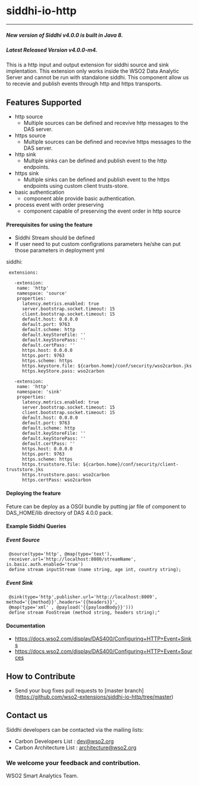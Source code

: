 siddhi-io-http
======================================
---
##### New version of Siddhi v4.0.0 is built in Java 8.
##### Latest Released Version v4.0.0-m4.

This is a http input and output extension for siddhi source and sink implentation. This extension only works inside the WSO2 Data Analytic Server and cannot be run with standalone siddhi.
This component allow us to recevie and publish events through http and https transports.

Features Supported
------------------
 - http source
   - Multiple sources can be defined and recevive http messages to the DAS server.
 - https source
   -  Multiple sources can be defined and recevive https messages to the DAS server.
 - http sink 
   - Multiple sinks can be defined and publish event to the http endpoints.
 - https sink 
   - Multiple sinks can be defined and publish event to the https endpoints using custom client trusts-store.
 - basic authentication
   - component able provide basic authentication.
 - process event with order preserving
   - component capable of preserving the event order in http source
     
 #### Prerequisites for using the feature
 - Siddhi Stream should be defined
 - If user need to put custom configrations parameters he/she can put those parameters in deployment yml
 
  siddhi:
  
     extensions:
     
       -extension:
        name: 'http'
        namespace: 'source'
        properties:
          latency.metrics.enabled: true
          server.bootstrap.socket.timeout: 15
          client.bootstrap.socket.timeout: 15
          default.host: 0.0.0.0
          default.port: 9763
          default.scheme: http
          default.keyStoreFile: ''
          default.keyStorePass: ''
          default.certPass: ''
          https.host: 0.0.0.0
          https.port: 9763
          https.scheme: https
          https.keystore.file: ${carbon.home}/conf/security/wso2carbon.jks
          https.keyStore.pass: wso2carbon
          
       -extension:
        name: 'http'
        namespace: 'sink'
        properties:
          latency.metrics.enabled: true
          server.bootstrap.socket.timeout: 15
          client.bootstrap.socket.timeout: 15
          default.host: 0.0.0.0
          default.port: 9763
          default.scheme: http
          default.keyStoreFile: ''
          default.keyStorePass: ''
          default.certPass: ''
          https.host: 0.0.0.0
          https.port: 9763
          https.scheme: https
          https.truststore.file: ${carbon.home}/conf/security/client-truststore.jks
          https.truststore.pass: wso2carbon
          https.certPass: wso2carbon
 
 #### Deploying the feature
 Feture can be deploy as a OSGI bundle by putting jar file of component to DAS_HOME/lib directory of DAS 4.0.0 pack. 
 #### Example Siddhi Queries
 ##### Event Source
     @source(type='http', @map(type='text'),
     receiver.url='http://localhost:8080/streamName', is.basic.auth.enabled='true')
     define stream inputStream (name string, age int, country string);

 ##### Event Sink
     @sink(type='http',publisher.url='http://localhost:8009', method='{{method}}',headers='{{headers}}', 
     @map(type='xml' , @payload('{{payloadBody}}')))
     define stream FooStream (method string, headers string);"

#### Documentation 

  * https://docs.wso2.com/display/DAS400/Configuring+HTTP+Event+Sinks
  * https://docs.wso2.com/display/DAS400/Configuring+HTTP+Event+Sources

## How to Contribute
* Send your bug fixes pull requests to [master branch] (https://github.com/wso2-extensions/siddhi-io-http/tree/master) 

## Contact us 
Siddhi developers can be contacted via the mailing lists:
  * Carbon Developers List : dev@wso2.org
  * Carbon Architecture List : architecture@wso2.org

### We welcome your feedback and contribution.

WSO2 Smart Analytics Team.
